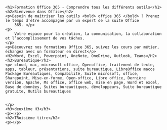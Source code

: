 <!DOCTYPE html>
<html lang="fr">

<head>
    <meta charset="UTF-8">
    <meta http-equiv="X-UA-Compatible" content="IE=edge">
    <meta name="viewport" content="width=device-width, initial-scale=1.0">
    <title>Formations office 365. Formez vous sur la suite microsoft</title>
    <meta name="description"
        content="Office 365, la formation complète microsoft office 365. Découvrez l'utilisation de la suite office et des différentes applications.">
</head>

<body>

    <h1>Formation Office 365 - Comprendre tous les différents outils</h1>
    <h2>Bienvenue dans Office</h2>
    <p>Besoin de maitriser les outils <bold> office 365 </bold> ? Prenez le temps d'être accompagné par un expert de la suite Office
        365. </p>
    <p>
        Votre espace pour la création, la communication, la collaboration et l’accomplissement de vos tâches.
    </p>
    <p>Découvrez nos formations Office 365, suivez les cours par métier, échangez avec un formateur en direct</p>
    <H2>Word, Excel, Powerpoint, OneNote, OneDrive, Outlook, Teams</H2>
    <h3>Bureautique</h3>
    <p> cloud, mac, microsoft office, Openoffice, traitement de texte, apps, tableur, présentations, suite bureautique, LibreOffice macos Package Bureautiques, Compabilité, Suite microsoft, office, Sharepoint, Mise-en-forme, Open-office, Libre office, Dernière version, Apache, Ms office, office web, mise en page, Word et excel, Base de données, Suites bureautiques, développeurs, Suite bureautique gratuite, Outils bureautiques


    </p>
    <h3>deuxième H3</h3>
    <p></p>
    <h2>TRoisième titre</h2>
    <p></p>
</body>

</html>
